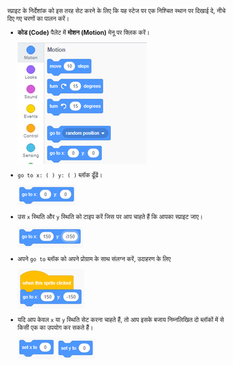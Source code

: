 स्प्राइट के निर्देशांक को इस तरह सेट करने के लिए कि यह स्टेज पर एक निश्चित स्थान पर दिखाई दे, नीचे दिए गए चरणों का पालन करें।

- **कोड (Code)** पैलेट में **मोशन (Motion)** मेनू पर क्लिक करें।
    
    ![मोशन मेनू](images/motion-menu.png)

- `go to x: ( ) y: ( )` ब्लॉक ढूँढें।
    
    ![x y पर जाएँ](images/goto.png)

- उस `x` स्थिति और `y` स्थिति को टाइप करें जिस पर आप चाहते हैं कि आपका स्प्राइट जाए।
    
    ![भरे गए x y पर जाएँ](images/goto_filled.png)

- अपने `go to` ब्लॉक को अपने प्रोग्राम के साथ संलग्न करें, उदाहरण के लिए
    
    ![ब्लॉक से जुड़े xy पर जाएं](images/use-goto.png)

- यदि आप केवल `x` या `y` स्थिति सेट करना चाहते हैं, तो आप इसके बजाय निम्नलिखित दो ब्लॉकों में से किसी एक का उपयोग कर सकते हैं।
    
    ![x सेट करें](images/setx.png) ![y सेट करें](images/sety.png)